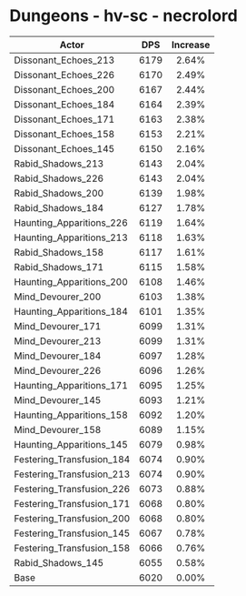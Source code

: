 # Dungeons - hv-sc - necrolord
| Actor | DPS | Increase |
|---|:---:|:---:|
|Dissonant_Echoes_213|6179|2.64%|
|Dissonant_Echoes_226|6170|2.49%|
|Dissonant_Echoes_200|6167|2.44%|
|Dissonant_Echoes_184|6164|2.39%|
|Dissonant_Echoes_171|6163|2.38%|
|Dissonant_Echoes_158|6153|2.21%|
|Dissonant_Echoes_145|6150|2.16%|
|Rabid_Shadows_213|6143|2.04%|
|Rabid_Shadows_226|6143|2.04%|
|Rabid_Shadows_200|6139|1.98%|
|Rabid_Shadows_184|6127|1.78%|
|Haunting_Apparitions_226|6119|1.64%|
|Haunting_Apparitions_213|6118|1.63%|
|Rabid_Shadows_158|6117|1.61%|
|Rabid_Shadows_171|6115|1.58%|
|Haunting_Apparitions_200|6108|1.46%|
|Mind_Devourer_200|6103|1.38%|
|Haunting_Apparitions_184|6101|1.35%|
|Mind_Devourer_171|6099|1.31%|
|Mind_Devourer_213|6099|1.31%|
|Mind_Devourer_184|6097|1.28%|
|Mind_Devourer_226|6096|1.26%|
|Haunting_Apparitions_171|6095|1.25%|
|Mind_Devourer_145|6093|1.21%|
|Haunting_Apparitions_158|6092|1.20%|
|Mind_Devourer_158|6089|1.15%|
|Haunting_Apparitions_145|6079|0.98%|
|Festering_Transfusion_184|6074|0.90%|
|Festering_Transfusion_213|6074|0.90%|
|Festering_Transfusion_226|6073|0.88%|
|Festering_Transfusion_171|6068|0.80%|
|Festering_Transfusion_200|6068|0.80%|
|Festering_Transfusion_145|6067|0.78%|
|Festering_Transfusion_158|6066|0.76%|
|Rabid_Shadows_145|6055|0.58%|
|Base|6020|0.00%|
